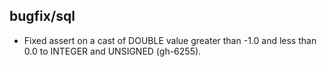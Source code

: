 ## bugfix/sql

* Fixed assert on a cast of DOUBLE value greater than -1.0 and less than 0.0
  to INTEGER and UNSIGNED (gh-6255).
